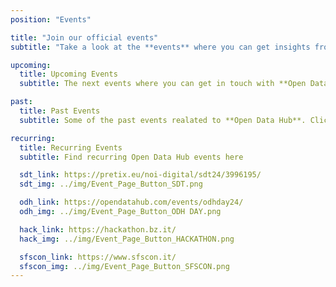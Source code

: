 ```yaml
---
position: "Events"

title: "Join our official events"
subtitle: "Take a look at the **events** where you can get insights from the **Open Data Hub**."

upcoming:
  title: Upcoming Events
  subtitle: The next events where you can get in touch with **Open Data Hub**. Click the events to get more information and **register**.

past:
  title: Past Events
  subtitle: Some of the past events realated to **Open Data Hub**. Click the events to obtain **slides, video and all the materials** produced.

recurring:
  title: Recurring Events
  subtitle: Find recurring Open Data Hub events here

  sdt_link: https://pretix.eu/noi-digital/sdt24/3996195/
  sdt_img: ../img/Event_Page_Button_SDT.png

  odh_link: https://opendatahub.com/events/odhday24/
  odh_img: ../img/Event_Page_Button_ODH DAY.png

  hack_link: https://hackathon.bz.it/
  hack_img: ../img/Event_Page_Button_HACKATHON.png

  sfscon_link: https://www.sfscon.it/
  sfscon_img: ../img/Event_Page_Button_SFSCON.png
---
```

